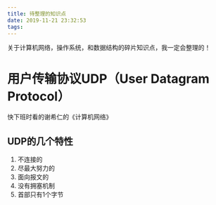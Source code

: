 ```yaml
---
title: 待整理的知识点
date: 2019-11-21 23:32:53
tags:
---
```

关于计算机网络，操作系统，和数据结构的碎片知识点，我一定会整理的！
<!--more-->

# 用户传输协议UDP（User Datagram Protocol）
快下班时看的谢希仁的《计算机网络》

## UDP的几个特性
1. 不连接的
2. 尽最大努力的
3. 面向报文的
4. 没有拥塞机制
5. 首部只有1个字节
